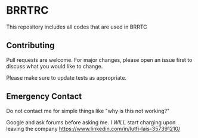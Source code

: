 # BRRTRC

This repository includes all codes that are used in BRRTC

## Contributing
Pull requests are welcome. For major changes, please open an issue first to discuss what you would like to change.

Please make sure to update tests as appropriate.

## Emergency Contact 

Do not contact me for simple things like "why is this not working?"

Google and ask forums before asking me. I *WILL* start charging upon leaving the company
https://www.linkedin.com/in/lutfi-lais-357391210/

